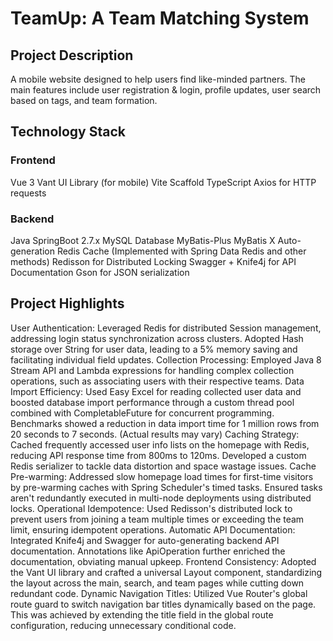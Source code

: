 # TeamUp: A Team Matching System
## Project Description
A mobile website designed to help users find like-minded partners. The main features include user registration & login, profile updates, user search based on tags, and team formation.

## Technology Stack
### Frontend
Vue 3
Vant UI Library (for mobile)
Vite Scaffold
TypeScript
Axios for HTTP requests

### Backend
Java SpringBoot 2.7.x
MySQL Database
MyBatis-Plus
MyBatis X Auto-generation
Redis Cache (Implemented with Spring Data Redis and other methods)
Redisson for Distributed Locking
Swagger + Knife4j for API Documentation
Gson for JSON serialization

## Project Highlights
User Authentication: Leveraged Redis for distributed Session management, addressing login status synchronization across clusters. Adopted Hash storage over String for user data, leading to a 5% memory saving and facilitating individual field updates.
Collection Processing: Employed Java 8 Stream API and Lambda expressions for handling complex collection operations, such as associating users with their respective teams.
Data Import Efficiency: Used Easy Excel for reading collected user data and boosted database import performance through a custom thread pool combined with CompletableFuture for concurrent programming. Benchmarks showed a reduction in data import time for 1 million rows from 20 seconds to 7 seconds. (Actual results may vary)
Caching Strategy: Cached frequently accessed user info lists on the homepage with Redis, reducing API response time from 800ms to 120ms. Developed a custom Redis serializer to tackle data distortion and space wastage issues.
Cache Pre-warming: Addressed slow homepage load times for first-time visitors by pre-warming caches with Spring Scheduler's timed tasks. Ensured tasks aren't redundantly executed in multi-node deployments using distributed locks.
Operational Idempotence: Used Redisson's distributed lock to prevent users from joining a team multiple times or exceeding the team limit, ensuring idempotent operations.
Automatic API Documentation: Integrated Knife4j and Swagger for auto-generating backend API documentation. Annotations like ApiOperation further enriched the documentation, obviating manual upkeep.
Frontend Consistency: Adopted the Vant UI library and crafted a universal Layout component, standardizing the layout across the main, search, and team pages while cutting down redundant code.
Dynamic Navigation Titles: Utilized Vue Router's global route guard to switch navigation bar titles dynamically based on the page. This was achieved by extending the title field in the global route configuration, reducing unnecessary conditional code.